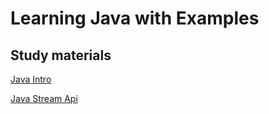 # Learning Java with Examples

## Study materials

[Java Intro](https://www.w3schools.com/java/java_intro.asp)

[Java Stream Api](https://docs.oracle.com/javase/8/docs/api/java/util/stream/package-summary.html)
